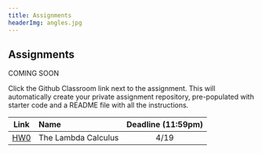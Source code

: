 ```yaml
---
title: Assignments
headerImg: angles.jpg
---
```


## Assignments

COMING SOON


Click the Github Classroom link next to the assignment. 
This will automatically create your private assignment repository, 
pre-populated with starter code and a README file with all the instructions.


| Link                                             | Name                            | Deadline (11:59pm)        |
|:------------------------------------------------:|:--------------------------------|:-------------------------:|
| [HW0](https://classroom.github.com/a/XoNfheYU)   | The Lambda Calculus             | 4/19                      |

<!-- | [HW1](https://classroom.github.com/a/JoLROppg)   | Introduction to Haskell         | 4/20                      |
| [HW2](https://classroom.github.com/a/rWOlqoJc)   | Random Art                      | 4/29                      |
| [HW3](https://classroom.github.com/a/LcaF_xdk)   | All about Fold                  | 5/6                       |
| [HW4](https://classroom.github.com/a/B1XjvCJJ)   | Nano                            | 5/18                      |
| [HW5](https://classroom.github.com/a/8tQaZ1l8)   | Type Classes                    | 6/1                       |  -->



<!-- 
## Past Exams

- [Midterm Fa 19](/static/raw/130-midterm-fa19.pdf) ([solution](/static/raw/130-midterm-fa19-solution.pdf)),
  [Midterm Wi 19](/static/raw/130-midterm-wi19.pdf) ([solution](/static/raw/130-midterm-wi19-solution.pdf)).

- [Final Fa 19](/static/raw/130-final-fa19.pdf) ([solution](/static/raw/130-final-fa19-solution.pdf)),
  [Final Wi 19](/static/raw/130-final-wi19.pdf) ([solution](/static/raw/130-final-wi19-solution.pdf)). 
  -->
  
